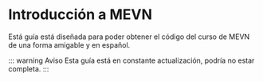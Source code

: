 # Introducción a MEVN

Está guía está diseñada para poder obtener el código del curso de MEVN de una forma amigable y en español.

::: warning Aviso
Esta guía está en constante actualización, podría no estar completa.
:::